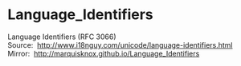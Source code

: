 Language_Identifiers
====================

Language Identifiers (RFC 3066)
<br>
Source:&nbsp;&nbsp;http://www.i18nguy.com/unicode/language-identifiers.html
<br>
Mirror:&nbsp;&nbsp;http://marquisknox.github.io/Language_Identifiers
